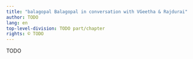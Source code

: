 ```yaml
---
title: "balagopal Balagopal in conversation with VGeetha & Rajdurai"
author: TODO
lang: en
top-level-division: TODO part/chapter
rights: © TODO
---
```


TODO

